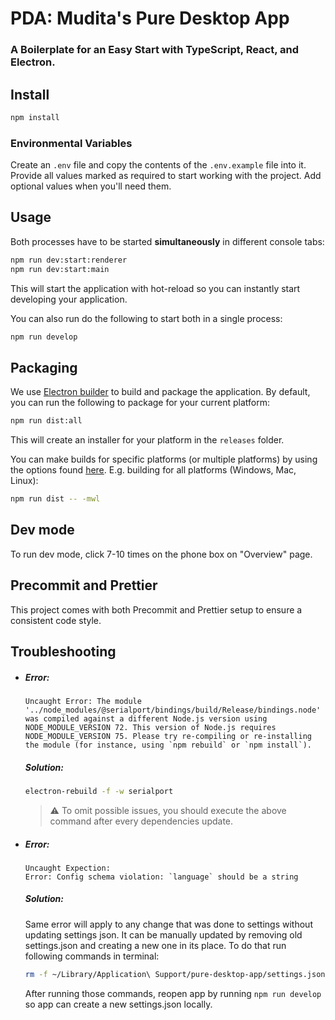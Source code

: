 # PDA: Mudita's Pure Desktop App

### A Boilerplate for an Easy Start with TypeScript, React, and Electron.

## Install

```bash
npm install
```

### Environmental Variables

Create an `.env` file and copy the contents of the `.env.example` file into it.
Provide all values marked as required to start working with the project. Add optional values
when you'll need them.

## Usage

Both processes have to be started **simultaneously** in different console tabs:

```bash
npm run dev:start:renderer
npm run dev:start:main
```

This will start the application with hot-reload so you can instantly start developing your application.

You can also run do the following to start both in a single process:

```bash
npm run develop
```

## Packaging

We use [Electron builder](https://www.electron.build/) to build and package the application. By default, you can run the following to package for your current platform:

```bash
npm run dist:all
```

This will create an installer for your platform in the `releases` folder.

You can make builds for specific platforms (or multiple platforms) by using the options found [here](https://www.electron.build/cli). E.g. building for all platforms (Windows, Mac, Linux):

```bash
npm run dist -- -mwl
```

## Dev mode

To run dev mode, click 7-10 times on the phone box on "Overview" page.

## Precommit and Prettier

This project comes with both Precommit and Prettier setup to ensure a consistent code style.

## Troubleshooting

- ##### Error:
  ```
  Uncaught Error: The module '../node_modules/@serialport/bindings/build/Release/bindings.node'
  was compiled against a different Node.js version using
  NODE_MODULE_VERSION 72. This version of Node.js requires
  NODE_MODULE_VERSION 75. Please try re-compiling or re-installing
  the module (for instance, using `npm rebuild` or `npm install`).
  ```
  ##### Solution:
  ```bash
  electron-rebuild -f -w serialport
  ```
  > :warning: To omit possible issues, you should execute the above command after every dependencies update.
- ##### Error:
  ```
  Uncaught Expection:
  Error: Config schema violation: `language` should be a string
  ```
  ##### Solution:
  Same error will apply to any change that was done to settings without updating settings json. It can be manually updated by removing old settings.json and creating a new one in its place. To do that run following commands in terminal:
  ```bash
  rm -f ~/Library/Application\ Support/pure-desktop-app/settings.json
  ```
  After running those commands, reopen app by running `npm run develop` so app can create a new settings.json locally.
